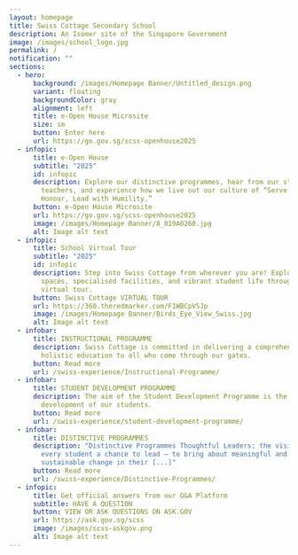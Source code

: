 ```yaml
---
layout: homepage
title: Swiss Cottage Secondary School
description: An Isomer site of the Singapore Government
image: /images/school_logo.jpg
permalink: /
notification: ""
sections:
  - hero:
      background: /images/Homepage Banner/Untitled_design.png
      variant: floating
      backgroundColor: gray
      alignment: left
      title: e-Open House Microsite
      size: sm
      button: Enter here
      url: https://go.gov.sg/scss-openhouse2025
  - infopic:
      title: e-Open House
      subtitle: "2025"
      id: infopic
      description: Explore our distinctive programmes, hear from our students and
        teachers, and experience how we live out our culture of “Serve with
        Honour, Lead with Humility.”
      button: e-Open House Microsite
      url: https://go.gov.sg/scss-openhouse2025
      image: /images/Homepage Banner/8_019A0260.jpg
      alt: Image alt text
  - infopic:
      title: School Virtual Tour
      subtitle: "2025"
      id: infopic
      description: Step into Swiss Cottage from wherever you are! Explore our learning
        spaces, specialised facilities, and vibrant student life through our
        virtual tour.
      button: Swiss Cottage VIRTUAL TOUR
      url: https://360.theredmarker.com/F1WBCpVSJp
      image: /images/Homepage Banner/Birds_Eye_View_Swiss.jpg
      alt: Image alt text
  - infobar:
      title: INSTRUCTIONAL PROGRAMME
      description: Swiss Cottage is committed in delivering a comprehensive and
        holistic education to all who come through our gates.
      button: Read more
      url: /swiss-experience/Instructional-Programme/
  - infobar:
      title: STUDENT DEVELOPMENT PROGRAMME
      description: The aim of the Student Development Programme is the holistic
        development of our students.
      button: Read more
      url: /swiss-experience/student-development-programme/
  - infobar:
      title: DISTINCTIVE PROGRAMMES
      description: "Distinctive Programmes Thoughtful Leaders: the vision of giving
        every student a chance to lead – to bring about meaningful and
        sustainable change in their [...]"
      button: Read more
      url: /swiss-experience/Distinctive-Programmes/
  - infopic:
      title: Get official answers from our Q&A Platform
      subtitle: HAVE A QUESTION
      button: VIEW OR ASK QUESTIONS ON ASK.GOV
      url: https://ask.gov.sg/scss
      image: /images/scss-askgov.png
      alt: Image alt text
---
```

